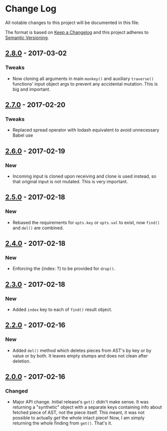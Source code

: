 # Change Log
All notable changes to this project will be documented in this file.

The format is based on [Keep a Changelog](http://keepachangelog.com/)
and this project adheres to [Semantic Versioning](http://semver.org/).

## [2.8.0] - 2017-03-02
### Tweaks
- Now cloning all arguments in main `monkey()` and auxiliary `traverse()` functions' input object args to prevent any accidental mutation. This is big and important.

## [2.7.0] - 2017-02-20
### Tweaks
- Replaced spread operator with lodash equivalent to avoid unnecessary Babel use

## [2.6.0] - 2017-02-19
### New
- Incoming input is cloned upon receiving and clone is used instead, so that original input is not mutated. This is very important.

## [2.5.0] - 2017-02-18
### New
- Rebased the requirements for `opts.key` or `opts.val` to exist, now `find()` and `del()` are combined.

## [2.4.0] - 2017-02-18
### New
- Enforcing the {index: ?} to be provided for `drop()`.

## [2.3.0] - 2017-02-18
### New
- Added `index` key to each of `find()` result object.

## [2.2.0] - 2017-02-16
### New
- Added `del()` method which deletes pieces from AST's by key or by value or by both. It leaves empty stumps and does not clean after deletion.

## [2.0.0] - 2017-02-16
### Changed
- Major API change. Initial release's `get()` didn't make sense. It was returning a "synthetic" object with a separate keys containing info about fetched piece of AST, not the piece itself. This meant, it was not possible to actually _get_ the whole intact piece! Now, I am simply returning the whole finding from `get()`. That's it.

[2.0.0]: https://github.com/code-and-send/ast-monkey/compare/v1.0.1...v2.0.0
[2.2.0]: https://github.com/code-and-send/ast-monkey/compare/v2.1.0...v2.2.0
[2.3.0]: https://github.com/code-and-send/ast-monkey/compare/v2.2.0...v2.3.0
[2.4.0]: https://github.com/code-and-send/ast-monkey/compare/v2.3.0...v2.4.0
[2.5.0]: https://github.com/code-and-send/ast-monkey/compare/v2.4.0...v2.5.0
[2.6.0]: https://github.com/code-and-send/ast-monkey/compare/v2.5.0...v2.6.0
[2.7.0]: https://github.com/code-and-send/ast-monkey/compare/v2.6.0...v2.7.0
[2.8.0]: https://github.com/code-and-send/ast-monkey/compare/v2.7.0...v2.8.0
